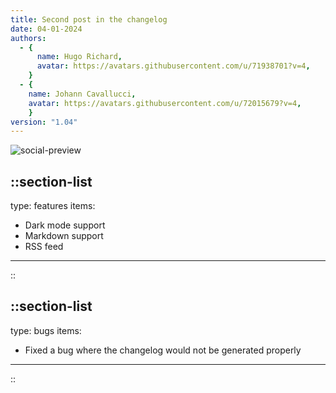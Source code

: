 ```yaml
---
title: Second post in the changelog
date: 04-01-2024
authors:
  - {
      name: Hugo Richard,
      avatar: https://avatars.githubusercontent.com/u/71938701?v=4,
    }
  - {
    name: Johann Cavallucci,
    avatar: https://avatars.githubusercontent.com/u/72015679?v=4,
    }
version: "1.04"
---
```


![social-preview](/posts/currencia-preview.png)

::section-list
---
type: features
items:
  - Dark mode support
  - Markdown support
  - RSS feed
---
::

::section-list
---
type: bugs
items:
  - Fixed a bug where the changelog would not be generated properly

---
::

